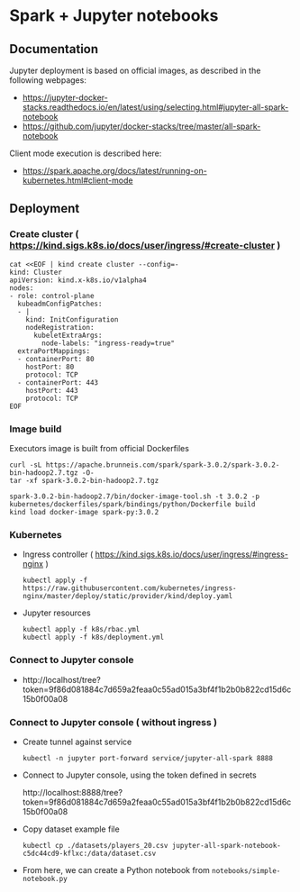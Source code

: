 
# Spark + Jupyter notebooks

## Documentation

Jupyter deployment is based on official images, as described in the following webpages:

- https://jupyter-docker-stacks.readthedocs.io/en/latest/using/selecting.html#jupyter-all-spark-notebook
- https://github.com/jupyter/docker-stacks/tree/master/all-spark-notebook

Client mode execution is described here:

- https://spark.apache.org/docs/latest/running-on-kubernetes.html#client-mode


## Deployment

### Create cluster ( https://kind.sigs.k8s.io/docs/user/ingress/#create-cluster )

```
cat <<EOF | kind create cluster --config=-
kind: Cluster
apiVersion: kind.x-k8s.io/v1alpha4
nodes:
- role: control-plane
  kubeadmConfigPatches:
  - |
    kind: InitConfiguration
    nodeRegistration:
      kubeletExtraArgs:
        node-labels: "ingress-ready=true"
  extraPortMappings:
  - containerPort: 80
    hostPort: 80
    protocol: TCP
  - containerPort: 443
    hostPort: 443
    protocol: TCP
EOF
```

### Image build

Executors image is built from official Dockerfiles

```
curl -sL https://apache.brunneis.com/spark/spark-3.0.2/spark-3.0.2-bin-hadoop2.7.tgz -O-
tar -xf spark-3.0.2-bin-hadoop2.7.tgz

spark-3.0.2-bin-hadoop2.7/bin/docker-image-tool.sh -t 3.0.2 -p kubernetes/dockerfiles/spark/bindings/python/Dockerfile build
kind load docker-image spark-py:3.0.2
```

### Kubernetes

- Ingress controller ( https://kind.sigs.k8s.io/docs/user/ingress/#ingress-nginx )
    ```
    kubectl apply -f https://raw.githubusercontent.com/kubernetes/ingress-nginx/master/deploy/static/provider/kind/deploy.yaml
    ```

- Jupyter resources

    ```
    kubectl apply -f k8s/rbac.yml
    kubectl apply -f k8s/deployment.yml
    ```

### Connect to Jupyter console

- http://localhost/tree?token=9f86d081884c7d659a2feaa0c55ad015a3bf4f1b2b0b822cd15d6c15b0f00a08

### Connect to Jupyter console ( without ingress )

- Create tunnel against service

    ```
    kubectl -n jupyter port-forward service/jupyter-all-spark 8888
    ```

- Connect to Jupyter console, using the token defined in secrets

    http://localhost:8888/tree?token=9f86d081884c7d659a2feaa0c55ad015a3bf4f1b2b0b822cd15d6c15b0f00a08

- Copy dataset example file

    ```
    kubectl cp ./datasets/players_20.csv jupyter-all-spark-notebook-c5dc44cd9-kflxc:/data/dataset.csv
    ```

- From here, we can create a Python notebook from ```notebooks/simple-notebook.py```
